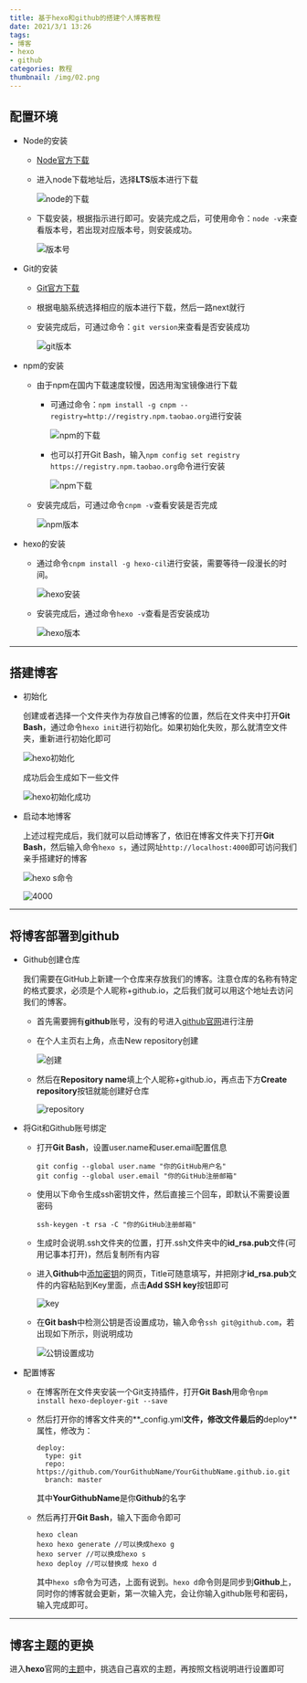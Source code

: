 ```yaml
---
title: 基于hexo和github的搭建个人博客教程
date: 2021/3/1 13:26 
tags:
- 博客
- hexo
- github
categories: 教程
thumbnail: /img/02.png
---
```


## 配置环境

- Node的安装

  - [Node官方下载](https://nodejs.org/en/)

  - 进入node下载地址后，选择**LTS**版本进行下载

    ![node的下载](/img/node.png)

  - 下载安装，根据指示进行即可。安装完成之后，可使用命令：`node -v`来查看版本号，若出现对应版本号，则安装成功。

    ![版本号](/img/node_v.png)

- Git的安装

  - [Git官方下载](https://git-scm.com/downloads/)

  - 根据电脑系统选择相应的版本进行下载，然后一路next就行

  - 安装完成后，可通过命令：`git version`来查看是否安装成功

    ![git版本](/img/git.png)

- npm的安装

  - 由于npm在国内下载速度较慢，因选用淘宝镜像进行下载

    - 可通过命令：`npm install -g cnpm --registry=http://registry.npm.taobao.org`进行安装

      ![npm的下载](/img/npm.png)

    - 也可以打开Git Bash，输入`npm config set registry https://registry.npm.taobao.org`命令进行安装

      ![npm下载](/img/npm_gitbash.png)

  - 安装完成后，可通过命令`cnpm -v`查看安装是否完成

    ![npm版本](/img/npm_v.png)

- hexo的安装

  - 通过命令`cnpm install -g hexo-cil`进行安装，需要等待一段漫长的时间。

    ![hexo安装](/img/hexo.png)

  - 安装完成后，通过命令`hexo -v`查看是否安装成功

    ![hexo版本](/img/hexo_v.png)

------

## 搭建博客

- 初始化

  创建或者选择一个文件夹作为存放自己博客的位置，然后在文件夹中打开**Git Bash**，通过命令`hexo init`进行初始化。如果初始化失败，那么就清空文件夹，重新进行初始化即可

  ![hexo初始化](/img/hexo_init.png)

  成功后会生成如下一些文件

  ![hexo初始化成功](/img/hexo_init_finish.png)

- 启动本地博客

  上述过程完成后，我们就可以启动博客了，依旧在博客文件夹下打开**Git Bash**，然后输入命令`hexo s`，通过网址`http://localhost:4000`即可访问我们亲手搭建好的博客

  ![hexo s命令](/img/hexo_s.png)

  ![4000](/img/hexo_s_4000.png)

------

## 将博客部署到github

- Github创建仓库

  我们需要在GitHub上新建一个仓库来存放我们的博客。注意仓库的名称有特定的格式要求，必须是个人昵称+github.io，之后我们就可以用这个地址去访问我们的博客。

  - 首先需要拥有**github**账号，没有的号进入[github官网](https://github.com/)进行注册

  - 在个人主页右上角，点击New repository创建

    ![创建](/img/new_rep.png)

  - 然后在**Repository name**填上个人昵称+github.io，再点击下方**Create repository**按钮就能创建好仓库

    ![repository](/img/rep.png)

- 将Git和Github账号绑定

  - 打开**Git Bash**，设置user.name和user.email配置信息

    ```
    git config --global user.name "你的GitHub用户名"
    git config --global user.email "你的GitHub注册邮箱"
    ```

  - 使用以下命令生成ssh密钥文件，然后直接三个回车，即默认不需要设置密码

    ```
    ssh-keygen -t rsa -C "你的GitHub注册邮箱"
    ```

  - 生成时会说明.ssh文件夹的位置，打开.ssh文件夹中的**id_rsa.pub**文件(可用记事本打开)，然后复制所有内容

  - 进入**Github**中[添加密钥](https://github.com/settings/ssh/new)的网页，Title可随意填写，并把刚才**id_rsa.pub**文件的内容粘贴到Key里面，点击**Add SSH key**按钮即可

    ![key](/img/key.png)

  - 在**Git bash**中检测公钥是否设置成功，输入命令`ssh git@github.com`，若出现如下所示，则说明成功

    ![公钥设置成功](/img/ssh.png)

- 配置博客

  - 在博客所在文件夹安装一个Git支持插件，打开**Git Bash**用命令`npm install hexo-deployer-git --save`

  - 然后打开你的博客文件夹的**_config.yml**文件，修改文件最后的**deploy**属性，修改为：

    ```
    deploy:
      type: git
      repo: https://github.com/YourGithubName/YourGithubName.github.io.git
      branch: master
    ```

    其中**YourGithubName**是你**Github**的名字

  - 然后再打开**Git Bash**，输入下面命令即可

    ```
    hexo clean
    hexo hexo generate //可以换成hexo g
    hexo server //可以换成hexo s 
    hexo deploy //可以替换成 hexo d
    ```

    其中`hexo s`命令为可选，上面有说到。`hexo d`命令则是同步到**Github**上，同时你的博客就会更新，第一次输入完，会让你输入github账号和密码，输入完成即可。

------

## 博客主题的更换

进入**hexo**官网的[主题](https://hexo.io/themes/)中，挑选自己喜欢的主题，再按照文档说明进行设置即可

